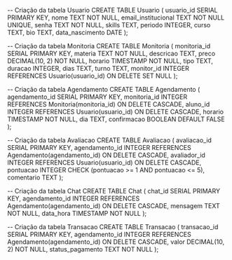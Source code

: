 -- Criação da tabela Usuario
CREATE TABLE Usuario (
    usuario_id SERIAL PRIMARY KEY,
    nome TEXT NOT NULL,
    email_institucional TEXT NOT NULL UNIQUE,
    senha TEXT NOT NULL,
    skills TEXT,
    periodo INTEGER,
    curso TEXT,
    bio TEXT,
    data_nascimento DATE
);

-- Criação da tabela Monitoria
CREATE TABLE Monitoria (
    monitoria_id SERIAL PRIMARY KEY,
    materia TEXT NOT NULL,
    descricao TEXT,
    preco DECIMAL(10, 2) NOT NULL,
    horario TIMESTAMP NOT NULL,
    tipo TEXT,
    duracao INTEGER,
    dias TEXT,
    turno TEXT,
    monitor_id INTEGER REFERENCES Usuario(usuario_id) ON DELETE SET NULL
);

-- Criação da tabela Agendamento
CREATE TABLE Agendamento (
    agendamento_id SERIAL PRIMARY KEY,
    monitoria_id INTEGER REFERENCES Monitoria(monitoria_id) ON DELETE CASCADE,
    aluno_id INTEGER REFERENCES Usuario(usuario_id) ON DELETE CASCADE,
    horario TIMESTAMP NOT NULL,
    dia TEXT,
    confirmacao BOOLEAN DEFAULT FALSE
);

-- Criação da tabela Avaliacao
CREATE TABLE Avaliacao (
    avaliacao_id SERIAL PRIMARY KEY,
    agendamento_id INTEGER REFERENCES Agendamento(agendamento_id) ON DELETE CASCADE,
    avaliador_id INTEGER REFERENCES Usuario(usuario_id) ON DELETE CASCADE,
    pontuacao INTEGER CHECK (pontuacao >= 1 AND pontuacao <= 5),
    comentario TEXT
);

-- Criação da tabela Chat
CREATE TABLE Chat (
    chat_id SERIAL PRIMARY KEY,
    agendamento_id INTEGER REFERENCES Agendamento(agendamento_id) ON DELETE CASCADE,
    mensagem TEXT NOT NULL,
    data_hora TIMESTAMP NOT NULL
);

-- Criação da tabela Transacao
CREATE TABLE Transacao (
    transacao_id SERIAL PRIMARY KEY,
    agendamento_id INTEGER REFERENCES Agendamento(agendamento_id) ON DELETE CASCADE,
    valor DECIMAL(10, 2) NOT NULL,
    status_pagamento TEXT NOT NULL
);

